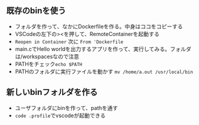 ## 既存のbinを使う
- フォルダを作って、なかにDockerfileを作る。中身はココをコピーする
- VSCodeの左下の><を押して、RemoteContainerを起動する
- `Reopen in Container` 次に `From 'Dockerfile`
- main.cでHello worldを出力するアプリを作って、実行してみる。フォルダは/workspacesなので注意
- PATHをチェック`echo $PATH`
- PATHのフォルダに実行ファイルを動かす `mv /home/a.out /usr/local/bin`

## 新しいbinフォルダを作る
- ユーザフォルダにbinを作って、pathを通す
- `code .profile`でvscodeが起動できる
